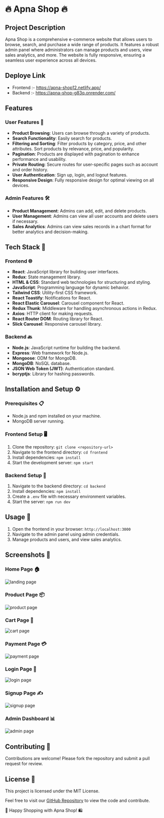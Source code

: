 #  🔥 Apna Shop  🔥

## Project Description
Apna Shop is a comprehensive e-commerce website that allows users to browse, search, and purchase a wide range of products. It features a robust admin panel where administrators can manage products and users, view sales analytics, and more. The website is fully responsive, ensuring a seamless user experience across all devices.

## Deploye Link
- Frontend :- https://apna-shop12.netlify.app/
- Backend :- https://apna-shop-g83q.onrender.com/

## Features

### User Features 👥
- **Product Browsing**: Users can browse through a variety of products.
- **Search Functionality**: Easily search for products.
- **Filtering and Sorting**: Filter products by category, price, and other attributes. Sort products by relevance, price, and popularity.
- **Pagination**: Products are displayed with pagination to enhance performance and usability.
- **Private Routing**: Secure routes for user-specific pages such as account and order history.
- **User Authentication**: Sign up, login, and logout features.
- **Responsive Design**: Fully responsive design for optimal viewing on all devices.

### Admin Features 🛠️
- **Product Management**: Admins can add, edit, and delete products.
- **User Management**: Admins can view all user accounts and delete users if necessary.
- **Sales Analytics**: Admins can view sales records in a chart format for better analytics and decision-making.

## Tech Stack 🧰

### Frontend 🌐
- **React**: JavaScript library for building user interfaces.
- **Redux**: State management library.
- **HTML & CSS**: Standard web technologies for structuring and styling.
- **JavaScript**: Programming language for dynamic behavior.
- **Tailwind CSS**: Utility-first CSS framework.
- **React Toastify**: Notifications for React.
- **React Elastic Carousel**: Carousel component for React.
- **Redux Thunk**: Middleware for handling asynchronous actions in Redux.
- **Axios**: HTTP client for making requests.
- **React Router DOM**: Routing library for React.
- **Slick Carousel**: Responsive carousel library.

### Backend 🔙
- **Node.js**: JavaScript runtime for building the backend.
- **Express**: Web framework for Node.js.
- **Mongoose**: ODM for MongoDB.
- **MongoDB**: NoSQL database.
- **JSON Web Token (JWT)**: Authentication standard.
- **bcryptjs**: Library for hashing passwords.

## Installation and Setup ⚙️

### Prerequisites 📋
- Node.js and npm installed on your machine.
- MongoDB server running.

### Frontend Setup 🖥️
1. Clone the repository: `git clone <repository-url>`
2. Navigate to the frontend directory: `cd frontend`
3. Install dependencies: `npm install`
4. Start the development server: `npm start`

### Backend Setup 🔧
1. Navigate to the backend directory: `cd backend`
2. Install dependencies: `npm install`
3. Create a `.env` file with necessary environment variables.
4. Start the server: `npm run dev`

## Usage 🚀
1. Open the frontend in your browser: `http://localhost:3000`
2. Navigate to the admin panel using admin credentials.
3. Manage products and users, and view sales analytics.

## Screenshots 📸
### Home Page 🏠
![landing page](https://github.com/Md-abdul/Apna-Shop/assets/112768514/db38dc7e-1836-4af4-95a6-715e295aa0ae)

### Product Page 📦
![product page](https://github.com/Md-abdul/Apna-Shop/assets/112768514/659eccfa-3ea3-41a1-81c5-9977d1281675)

### Cart Page 🛒
![cart page](https://github.com/Md-abdul/Apna-Shop/assets/112768514/7bbd33ab-7eda-4e5e-9224-8c487b66e4e2)

### Payment Page 💳
![payment page](https://github.com/Md-abdul/Apna-Shop/assets/112768514/2d786823-622d-4075-a955-fb3161768c0d)

### Login Page 🔐
![login page](https://github.com/Md-abdul/Apna-Shop/assets/112768514/4f7b8a2c-bc90-4b54-bd34-15cda93c3207)

### Signup Page ✍️
![signup page](https://github.com/Md-abdul/Apna-Shop/assets/112768514/0a202bfe-b4e1-4b44-a84c-c917b43d4147)

### Admin Dashboard 📊
![admin page](https://github.com/Md-abdul/Apna-Shop/assets/112768514/8923a090-c389-40aa-aeae-03e864f222f8)


## Contributing 🤝
Contributions are welcome! Please fork the repository and submit a pull request for review.

## License 📄
This project is licensed under the MIT License.

Feel free to visit our [GitHub Repository](link-to-repository) to view the code and contribute.

🚀 Happy Shopping with Apna Shop! 🛍️
